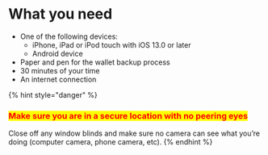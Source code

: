 # What you need

* One of the following devices:
  * iPhone, iPad or iPod touch with iOS 13.0 or later
  * Android device
* Paper and pen for the wallet backup process
* 30 minutes of your time
* An internet connection

{% hint style="danger" %}
### <mark style="color:red;">Make sure you are in a secure location with no peering eyes</mark>

Close off any window blinds and make sure no camera can see what you’re doing (computer camera, phone camera, etc).
{% endhint %}
